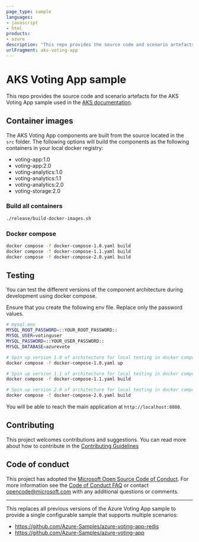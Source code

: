 ```yaml
---
page_type: sample
languages:
- javascript
- html
products:
- azure
description: "This repo provides the source code and scenario artefacts for the AKS Voting App sample used in the AKS documentation."
urlFragment: aks-voting-app
---
```


# AKS Voting App sample

This repo provides the source code and scenario artefacts for the AKS Voting App sample used in the [AKS documentation](https://docs.microsoft.com/en-us/azure/aks/).

## Container images

The AKS Voting App components are built from the source located in the `src` folder. The following options will build the components as the following containers in your local docker registry:
- voting-app:1.0
- voting-app:2.0
- voting-analytics:1.0
- voting-analytics:1.1
- voting-analytics:2.0
- voting-storage:2.0

### Build all containers

```bash
./release/build-docker-images.sh
```

### Docker compose

```bash
docker compose -f docker-compose-1.0.yaml build
docker compose -f docker-compose-1.1.yaml build
docker compose -f docker-compose-2.0.yaml build
```

## Testing

You can test the different versions of the component architecture during development using docker compose. 

Ensure that you create the following env file. Replace only the password values.

```bash
# mysql.env
MYSQL_ROOT_PASSWORD=::YOUR_ROOT_PASSWORD::
MYSQL_USER=votinguser
MYSQL_PASSWORD=::YOUR_USER_PASSWORD::
MYSQL_DATABASE=azurevote
```

```bash
# Spin up version 1.0 of architecture for local testing in docker compose
docker compose -f docker-compose-1.0.yaml up

# Spin up version 1.1 of architecture for local testing in docker compose
docker compose -f docker-compose-1.1.yaml build

# Spin up version 2.0 of architecture for local testing in docker compose
docker compose -f docker-compose-2.0.yaml build
```

You will be able to reach the main application at `http://localhost:8080`.

## Contributing

This project welcomes contributions and suggestions. You can read more about how to contribute in the [Contributing Guidelines](CONTRIBUTING.md)

## Code of conduct

This project has adopted the [Microsoft Open Source Code of Conduct](https://opensource.microsoft.com/codeofconduct/). For more information see the [Code of Conduct FAQ](https://opensource.microsoft.com/codeofconduct/faq) or contact [opencode@microsoft.com](mailto:opencode@microsoft.com) with any additional questions or comments.

---

This replaces all previous versions of the Azure Voting App sample to provide a single configurable sample that supports multiple scenarios:

- https://github.com/Azure-Samples/azure-voting-app-redis
- https://github.com/Azure-Samples/azure-voting-app
